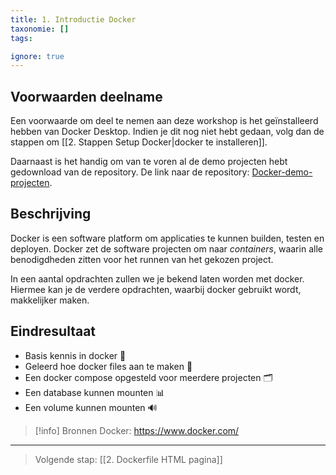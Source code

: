 ```yaml
---
title: 1. Introductie Docker
taxonomie: []
tags:

ignore: true 
---
```


## Voorwaarden deelname
Een voorwaarde om deel te nemen aan deze workshop is het geïnstalleerd hebben van Docker Desktop. Indien je dit nog niet hebt gedaan, volg dan de stappen om [[2. Stappen Setup Docker|docker te installeren]].

Daarnaast is het handig om van te voren al de demo projecten hebt gedownload van de repository. De link naar de repository: [Docker-demo-projecten](https://github.com/Windesheim-HBO-ICT/Docker-Demo-Project/tree/main?tab=readme-ov-file).

## Beschrijving
Docker is een software platform om applicaties te kunnen builden, testen en deployen. Docker zet de software projecten om naar *containers*, waarin alle benodigdheden zitten voor het runnen van het gekozen project.

In een aantal opdrachten zullen we je bekend laten worden met docker. Hiermee kan je de verdere opdrachten, waarbij docker gebruikt wordt, makkelijker maken.

## Eindresultaat
- Basis kennis in docker 🐳
- Geleerd hoe docker files aan te maken 📝
- Een docker compose opgesteld voor meerdere projecten  🗂️
- Een database kunnen mounten 📊
- Een volume kunnen mounten 🔊

> [!info] Bronnen
> Docker: https://www.docker.com/

---
> Volgende stap: [[2. Dockerfile HTML pagina]]